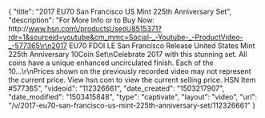 {
    "title": "2017 EU70 San Francisco  US Mint 225th Anniversary Set",
    "description": "For More Info or to Buy Now: http:\/\/www.hsn.com\/products\/seo\/8515371?rdr=1&sourceid=youtube&cm_mmc=Social-_-Youtube-_-ProductVideo-_-577365\r\n2017 EU70 FDOI LE San Francisco Release United States Mint 225th Anniversary 10Coin Set\nCelebrate 2017 with this stunning set. All coins have a unique enhanced uncirculated finish. Each of the 10...\r\nPrices shown on the previously recorded video may not represent the current price.  View hsn.com to view the current selling price. HSN Item #577365",
    "videoid": "112326661",
    "date_created": "1503217907",
    "date_modified": "1503415848",
    "type": "captivate",
    "layout": "video",
    "url": "\/v\/2017-eu70-san-francisco-us-mint-225th-anniversary-set\/112326661"
}